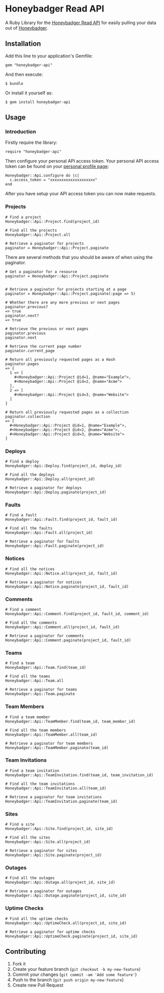 # Honeybadger Read API

A Ruby Library for the [Honeybadger Read API](https://www.honeybadger.io/documentation/read_api) for easily pulling your data out of [Honeybadger](https://www.honeybadger.io/).

## Installation

Add this line to your application's Gemfile:

    gem "honeybadger-api"

And then execute:

    $ bundle

Or install it yourself as:

    $ gem install honeybadger-api

## Usage

### Introduction
Firstly require the library:

```
require "honeybadger-api"
```

Then configure your personal API access token. Your personal API access token can be found on your [personal profile page](https://www.honeybadger.io/users/edit):

```
Honeybadger::Api.configure do |c|
  c.access_token = "xxxxxxxxxxxxxxxxxxxx"
end
```

After you have setup your API access token you can now make requests.

### Projects

```
# Find a project
Honeybadger::Api::Project.find(project_id)

# Find all the projects
Honeybadger::Api::Project.all

# Retrieve a paginator for projects
paginator = Honeybadger::Api::Project.paginate
```

There are several methods that you should be aware of when using the paginator.

```
# Get a paginator for a resource
paginator = Honeybadger::Api::Project.paginate


# Retrieve a paginator for projects starting at a page
paginator = Honeybadger::Api::Project.paginate(:page => 5)

# Whether there are any more previous or next pages
paginator.previous?
=> true
paginator.next?
=> true

# Retrieve the previous or next pages
paginator.previous
paginator.next

# Retrieve the current page number
paginator.current_page

# Return all previously requested pages as a Hash
paginator.pages
=> {
  1 => [
    #<Honeybadger::Api::Project @id=1, @name="Example">,
    #<Honeybadger::Api::Project @id=2, @name="Acme">
  ],
  2 => [
    #<Honeybadger::Api::Project @id=3, @name="Website">
  ]
}

# Return all previously requested pages as a collection
paginator.collection
=> [
  #<Honeybadger::Api::Project @id=1, @name="Example">,
  #<Honeybadger::Api::Project @id=2, @name="Acme">,
  #<Honeybadger::Api::Project @id=3, @name="Website">
]

```

### Deploys

```
# Find a deploy
Honeybadger::Api::Deploy.find(project_id, deploy_id)

# Find all the deploys
Honeybadger::Api::Deploy.all(project_id)

# Retrieve a paginator for deploys
Honeybadger::Api::Deploy.paginate(project_id)
```

### Faults
```
# Find a fault
Honeybadger::Api::Fault.find(project_id, fault_id)

# Find all the faults
Honeybadger::Api::Fault.all(project_id)

# Retrieve a paginator for faults
Honeybadger::Api::Fault.paginate(project_id)
```

### Notices
```
# Find all the notices
Honeybadger::Api::Notice.all(project_id, fault_id)

# Retrieve a paginator for notices
Honeybadger::Api::Notice.paginate(project_id, fault_id)
```

### Comments
```
# Find a comment
Honeybadger::Api::Comment.find(project_id, fault_id, comment_id)

# Find all the comments
Honeybadger::Api::Comment.all(project_id, fault_id)

# Retrieve a paginator for comments
Honeybadger::Api::Comment.paginate(project_id, fault_id)
```

### Teams
```
# Find a team
Honeybadger::Api::Team.find(team_id)

# Find all the teams
Honeybadger::Api::Team.all

# Retrieve a paginator for teams
Honeybadger::Api::Team.paginate

```
### Team Members
```
# Find a team member
Honeybadger::Api::TeamMember.find(team_id, team_member_id)

# Find all the team members
Honeybadger::Api::TeamMember.all(team_id)

# Retrieve a paginator for team members
Honeybadger::Api::TeamMember.paginate(team_id)
```

### Team Invitations
```
# Find a team invitation
Honeybadger::Api::TeamInvitation.find(team_id, team_invitation_id)

# Find all the team invitations
Honeybadger::Api::TeamInvitation.all(team_id)

# Retrieve a paginator for team invitations
Honeybadger::Api::TeamInvitation.paginate(team_id)
```

### Sites
```
# Find a site
Honeybadger::Api::Site.find(project_id, site_id)

# Find all the sites
Honeybadger::Api::Site.all(project_id)

# Retrieve a paginator for sites
Honeybadger::Api::Site.paginate(project_id)
```

### Outages
```
# Find all the outages
Honeybadger::Api::Outage.all(project_id, site_id)

# Retrieve a paginator for outages
Honeybadger::Api::Outage.paginate(project_id, site_id)
```

### Uptime Checks
```
# Find all the uptime checks
Honeybadger::Api::UptimeCheck.all(project_id, site_id)

# Retrieve a paginator for uptime checks
Honeybadger::Api::UptimeCheck.paginate(project_id, site_id)
```

## Contributing

1. Fork it
2. Create your feature branch (`git checkout -b my-new-feature`)
3. Commit your changes (`git commit -am 'Add some feature'`)
4. Push to the branch (`git push origin my-new-feature`)
5. Create new Pull Request
